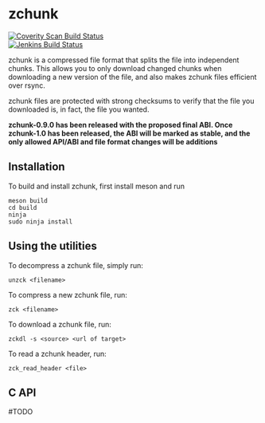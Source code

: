 # zchunk

[![Coverity Scan Build Status](https://img.shields.io/coverity/scan/16509.svg)](https://scan.coverity.com/projects/zchunk-zchunk)<br>
[![Jenkins Build Status](https://jenkins.zchunk.net/buildStatus/icon?job=zchunk)](https://jenkins.zchunk.net)

zchunk is a compressed file format that splits the file into independent chunks.
This allows you to only download changed chunks when downloading a new version
of the file, and also makes zchunk files efficient over rsync.

zchunk files are protected with strong checksums to verify that the file you
downloaded is, in fact, the file you wanted.

**zchunk-0.9.0 has been released with the proposed final ABI.  Once zchunk-1.0
has been released, the ABI will be marked as stable, and the only allowed
API/ABI and file format changes will be additions**


## Installation
To build and install zchunk, first install meson and run
```
meson build
cd build
ninja
sudo ninja install
```

## Using the utilities
To decompress a zchunk file, simply run:
```
unzck <filename>
```

To compress a new zchunk file, run:
```
zck <filename>
```

To download a zchunk file, run:
```
zckdl -s <source> <url of target>
```

To read a zchunk header, run:
```
zck_read_header <file>
```

## C API
\#TODO
